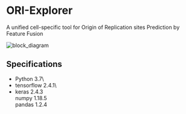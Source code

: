 # ORI-Explorer
A unified cell-specific tool for Origin of Replication sites Prediction by Feature Fusion

![block_diagram](https://user-images.githubusercontent.com/80881943/227442401-63f37866-b005-460e-94db-ab8edba1e8fc.png)


## Specifications
- Python 3.7\
- tensorflow 2.4.1\
- keras 2.4.3\
numpy 1.18.5\
pandas 1.2.4
